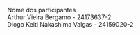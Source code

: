 Nome dos participantes
<br>
Arthur Vieira Bergamo - 24173637-2 
<br>
Diogo Keiti Nakashima Valgas - 24159020-2
